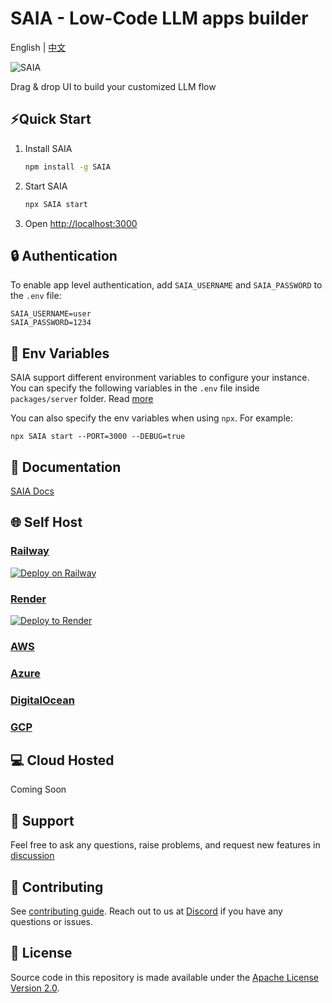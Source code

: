 <!-- markdownlint-disable MD030 -->

# SAIA - Low-Code LLM apps builder

English | [中文](./README-ZH.md)

![SAIA](https://github.com/SAIAAI/SAIA/blob/main/images/SAIA.gif?raw=true)

Drag & drop UI to build your customized LLM flow

## ⚡Quick Start

1. Install SAIA
    ```bash
    npm install -g SAIA
    ```
2. Start SAIA

    ```bash
    npx SAIA start
    ```

3. Open [http://localhost:3000](http://localhost:3000)

## 🔒 Authentication

To enable app level authentication, add `SAIA_USERNAME` and `SAIA_PASSWORD` to the `.env` file:

```
SAIA_USERNAME=user
SAIA_PASSWORD=1234
```

## 🌱 Env Variables

SAIA support different environment variables to configure your instance. You can specify the following variables in the `.env` file inside `packages/server` folder. Read [more](https://github.com/SAIAAI/SAIA/blob/main/CONTRIBUTING.md#-env-variables)

You can also specify the env variables when using `npx`. For example:

```
npx SAIA start --PORT=3000 --DEBUG=true
```

## 📖 Documentation

[SAIA Docs](https://docs.SAIAai.com/)

## 🌐 Self Host

### [Railway](https://docs.SAIAai.com/deployment/railway)

[![Deploy on Railway](https://railway.app/button.svg)](https://railway.app/template/YK7J0v)

### [Render](https://docs.SAIAai.com/deployment/render)

[![Deploy to Render](https://render.com/images/deploy-to-render-button.svg)](https://docs.SAIAai.com/deployment/render)

### [AWS](https://docs.SAIAai.com/deployment/aws)

### [Azure](https://docs.SAIAai.com/deployment/azure)

### [DigitalOcean](https://docs.SAIAai.com/deployment/digital-ocean)

### [GCP](https://docs.SAIAai.com/deployment/gcp)

## 💻 Cloud Hosted

Coming Soon

## 🙋 Support

Feel free to ask any questions, raise problems, and request new features in [discussion](https://github.com/SAIAAI/SAIA/discussions)

## 🙌 Contributing

See [contributing guide](https://github.com/SAIAAI/SAIA/blob/master/CONTRIBUTING.md). Reach out to us at [Discord](https://discord.gg/jbaHfsRVBW) if you have any questions or issues.

## 📄 License

Source code in this repository is made available under the [Apache License Version 2.0](https://github.com/SAIAAI/SAIA/blob/master/LICENSE.md).
